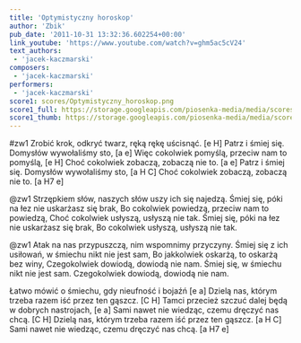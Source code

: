 ```yaml
---
title: 'Optymistyczny horoskop'
author: 'Zbik'
pub_date: '2011-10-31 13:32:36.602254+00:00'
link_youtube: 'https://www.youtube.com/watch?v=ghm5ac5cV24'
text_authors:
 - 'jacek-kaczmarski'
composers:
 - 'jacek-kaczmarski'
performers:
 - 'jacek-kaczmarski'
score1: scores/Optymistyczny_horoskop.png
score1_full: https://storage.googleapis.com/piosenka-media/media/scores/Optymistyczny_horoskop.png
score1_thumb: https://storage.googleapis.com/piosenka-media/media/scores/Optymistyczny_horoskop.png.180x0_q85_upscale.jpg
---
```


#zw1
Zrobić krok, odkryć twarz, ręką rękę uścisnąć. [e H]
Patrz i śmiej się. Domysłów wywołaliśmy sto, [a e]
Więc cokolwiek pomyślą, przeciw nam to pomyślą, [e H]
Choć cokolwiek zobaczą, zobaczą nie to. [a e]
Patrz i śmiej się. Domysłów wywołaliśmy sto, [a H C]
Choć cokolwiek zobaczą, zobaczą nie to. [a H7 e]

@zw1
Strzępkiem słów, naszych słów uszy ich się najedzą.
Śmiej się, póki na łez nie uskarżasz się brak,
Bo cokolwiek powiedzą, przeciw nam to powiedzą,
Choć cokolwiek usłyszą, usłyszą nie tak.
Śmiej się, póki na łez nie uskarżasz się brak,
Bo cokolwiek usłyszą, usłyszą nie tak.

@zw1
Atak na nas przypuszczą, nim wspomnimy przyczyny.
Śmiej się z ich usiłowań, w śmiechu nikt nie jest sam,
Bo jakkolwiek oskarżą, to oskarżą bez winy,
Czegokolwiek dowiodą, dowiodą nie nam.
Śmiej się, w śmiechu nikt nie jest sam.
Czegokolwiek dowiodą, dowiodą nie nam.

Łatwo mówić o śmiechu, gdy nieufność i bojaźń [e a]
Dzielą nas, którym trzeba razem iść przez ten gąszcz. [C H]
Tamci przecież szczuć dalej będą w dobrych nastrojach, [e a]
Sami nawet nie wiedząc, czemu dręczyć nas chcą. [C H]
Dzielą nas, którym trzeba razem iść przez ten gąszcz. [a H C]
Sami nawet nie wiedząc, czemu dręczyć nas chcą. [a H7 e]